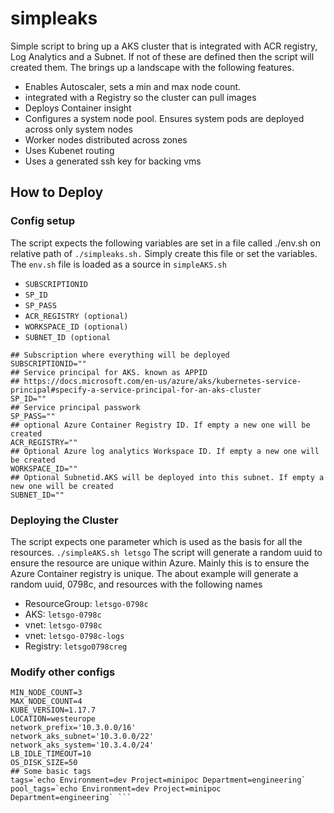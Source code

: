 # simpleaks
Simple script to bring up a AKS cluster that is integrated with ACR registry, Log Analytics and a Subnet. 
If not of these are defined then the script will created them. The brings up a landscape with the following features. 
* Enables Autoscaler, sets a min and max node count. 
* integrated with a Registry so the cluster can pull images 
* Deploys Container insight 
* Configures a system node pool. Ensures system pods  are deployed across only system nodes 
* Worker nodes distributed across zones 
* Uses Kubenet routing 
* Uses a generated ssh key for backing vms
## How to Deploy

### Config setup
The script expects the following variables are set in a file called ./env.sh on relative path of `./simpleaks.sh.` Simply create this file or set the variables. The `env.sh` file is loaded as a source in `simpleAKS.sh`
* `SUBSCRIPTIONID`
* `SP_ID`
* `SP_PASS`
* `ACR_REGISTRY (optional)`
* `WORKSPACE_ID (optional)`
* `SUBNET_ID (optional`

```
## Subscription where everything will be deployed
SUBSCRIPTIONID=""
## Service principal for AKS. known as APPID
## https://docs.microsoft.com/en-us/azure/aks/kubernetes-service-principal#specify-a-service-principal-for-an-aks-cluster
SP_ID=""
## Service principal passwork
SP_PASS=""
## optional Azure Container Registry ID. If empty a new one will be created 
ACR_REGISTRY=""
## Optional Azure log analytics Workspace ID. If empty a new one will be created 
WORKSPACE_ID=""
## Optional Subnetid.AKS will be deployed into this subnet. If empty a new one will be created 
SUBNET_ID="" 
```
### Deploying the Cluster
The script expects one parameter which is used as the basis for all the resources. 
```./simpleAKS.sh letsgo```
The script will generate a random uuid to ensure the resource are unique within Azure. Mainly this is to ensure the Azure Container registry is unique. The about example will generate a random uuid, 0798c, and  resources with the following names 
* ResourceGroup: `letsgo-0798c`
* AKS: `letsgo-0798c`
* vnet: `letsgo-0798c`
* vnet: `letsgo-0798c-logs`
* Registry: `letsgo0798creg`


### Modify other configs 
```VM_SIZE=Standard_D2s_v3
MIN_NODE_COUNT=3
MAX_NODE_COUNT=4
KUBE_VERSION=1.17.7
LOCATION=westeurope
network_prefix='10.3.0.0/16'
network_aks_subnet='10.3.0.0/22'
network_aks_system='10.3.4.0/24'
LB_IDLE_TIMEOUT=10
OS_DISK_SIZE=50
## Some basic tags 
tags=`echo Environment=dev Project=minipoc Department=engineering`
pool_tags=`echo Environment=dev Project=minipoc Department=engineering` ```



